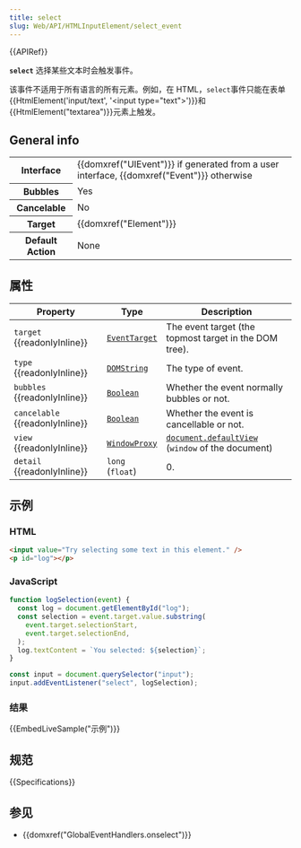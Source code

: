 ```yaml
---
title: select
slug: Web/API/HTMLInputElement/select_event
---
```


{{APIRef}}

**`select`** 选择某些文本时会触发事件。

该事件不适用于所有语言的所有元素。例如，在 HTML，`select`事件只能在表单{{HtmlElement('input/text', '&lt;input type="text"&gt;')}}和 {{HtmlElement("textarea")}}元素上触发。

## General info

<table class="properties">
  <thead></thead>
  <tbody>
    <tr>
      <th>Interface</th>
      <td>
        {{domxref("UIEvent")}} if generated from a user interface,
        {{domxref("Event")}} otherwise
      </td>
    </tr>
    <tr>
      <th>Bubbles</th>
      <td>Yes</td>
    </tr>
    <tr>
      <th>Cancelable</th>
      <td>No</td>
    </tr>
    <tr>
      <th>Target</th>
      <td>{{domxref("Element")}}</td>
    </tr>
    <tr>
      <th>Default Action</th>
      <td>None</td>
    </tr>
  </tbody>
</table>

## 属性

| Property                        | Type                                             | Description                                                                                   |
| ------------------------------- | ------------------------------------------------ | --------------------------------------------------------------------------------------------- |
| `target` {{readonlyInline}}     | [`EventTarget`](/zh-CN/docs/Web/API/EventTarget) | The event target (the topmost target in the DOM tree).                                        |
| `type` {{readonlyInline}}       | [`DOMString`](/zh-CN/docs/Web/API/DOMString)     | The type of event.                                                                            |
| `bubbles` {{readonlyInline}}    | [`Boolean`](/zh-CN/docs/Web/API/Boolean)         | Whether the event normally bubbles or not.                                                    |
| `cancelable` {{readonlyInline}} | [`Boolean`](/zh-CN/docs/Web/API/Boolean)         | Whether the event is cancellable or not.                                                      |
| `view` {{readonlyInline}}       | [`WindowProxy`](/zh-CN/docs/Web/API/WindowProxy) | [`document.defaultView`](/zh-CN/docs/Web/API/Document/defaultView) (`window` of the document) |
| `detail` {{readonlyInline}}     | `long` (`float`)                                 | 0.                                                                                            |

## 示例

### HTML

```html
<input value="Try selecting some text in this element." />
<p id="log"></p>
```

### JavaScript

```js
function logSelection(event) {
  const log = document.getElementById("log");
  const selection = event.target.value.substring(
    event.target.selectionStart,
    event.target.selectionEnd,
  );
  log.textContent = `You selected: ${selection}`;
}

const input = document.querySelector("input");
input.addEventListener("select", logSelection);
```

### 结果

{{EmbedLiveSample("示例")}}

## 规范

{{Specifications}}

## 参见

- {{domxref("GlobalEventHandlers.onselect")}}
